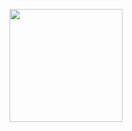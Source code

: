 <p align="center">
  <img src="https://www.pinterest.com/pin/528047125062968055/" width="200">
</p>
